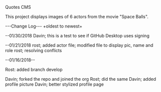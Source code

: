 Quotes CMS

This project displays images of 6 actors from the movie "Space Balls".

---Change Log---
+oldest to newest+

--01/30/2018
Davin; this is a test to see if GitHub Desktop uses signing

--01/21/2018
rost; added actor file; modified file to display pic, name and role
rost; resolving conflicts


--01/16/2018--

Rost: added branch develop

Davin; forked the repo and joined the org
Rost; did the same
Davin; added profile picture
Davin; better stylized profile page

